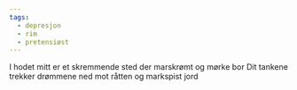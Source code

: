 ```yaml
---
tags:
  - depresjon
  - rim
  - pretensiøst
---
```

I hodet mitt er et skremmende sted
der marskrømt og mørke bor
Dit tankene trekker drømmene ned
mot råtten og markspist jord
